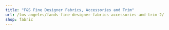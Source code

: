 ```yaml
---
title: "F&S Fine Designer Fabrics, Accessories and Trim"
url: /los-angeles/fands-fine-designer-fabrics-accessories-and-trim-2/
shop: fabric
---
```

